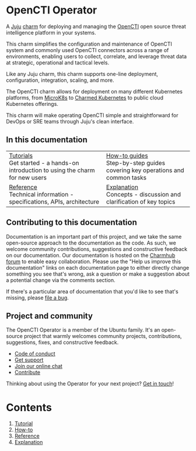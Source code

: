 # OpenCTI Operator

A [Juju](https://juju.is/) [charm](https://juju.is/docs/olm/charmed-operators) for deploying and managing the [OpenCTI](https://filigran.io/solutions/open-cti/)
open source threat intelligence platform in your systems. 

This charm simplifies the configuration and maintenance of OpenCTI system and 
commonly used OpenCTI connectors across a range of environments, enabling users
to collect, correlate, and leverage threat data at strategic, operational and 
tactical levels.

Like any Juju charm, this charm supports one-line deployment, configuration, integration, scaling, and more. 

The OpenCTI charm allows for deployment on many different Kubernetes platforms, from [MicroK8s](https://microk8s.io/) to 
[Charmed Kubernetes](https://ubuntu.com/kubernetes) to public cloud Kubernetes offerings.

This charm will make operating OpenCTI simple and straightforward for DevOps or SRE teams through Juju's clean interface. 

## In this documentation

| | |
|--|--|
| [Tutorials](./tutorial)</br>  Get started - a hands-on introduction to using the charm for new users </br> |  [How-to guides](./how-to) </br> Step-by-step guides covering key operations and common tasks |
| [Reference](./reference) </br> Technical information - specifications, APIs, architecture | [Explanation](./explanation) </br> Concepts - discussion and clarification of key topics  |

## Contributing to this documentation

Documentation is an important part of this project, and we take the same open-source approach to the documentation as 
the code. As such, we welcome community contributions, suggestions and constructive feedback on our documentation. 
Our documentation is hosted on the [Charmhub forum](https://discourse.charmhub.io/) 
to enable easy collaboration. Please use the "Help us improve this documentation" links on each documentation page to 
either directly change something you see that's wrong, ask a question or make a suggestion about a potential change via 
the comments section.

If there's a particular area of documentation that you'd like to see that's missing, please 
[file a bug](https://github.com/canonical/opencti-operator/issues).

## Project and community

The OpenCTI Operator is a member of the Ubuntu family. It's an open-source project that warmly welcomes community 
projects, contributions, suggestions, fixes, and constructive feedback.

- [Code of conduct](https://ubuntu.com/community/code-of-conduct)
- [Get support](https://discourse.charmhub.io/)
- [Join our online chat](https://matrix.to/#/#charmhub-charmdev:ubuntu.com)
- [Contribute](how-to/contribute.md)

Thinking about using the <charm-name> Operator for your next project? 
[Get in touch](https://matrix.to/#/#charmhub-charmdev:ubuntu.com)!

# Contents

1. [Tutorial]()
1. [How-to](./how-to)
1. [Reference](./reference)
1. [Explanation](./explanation)
